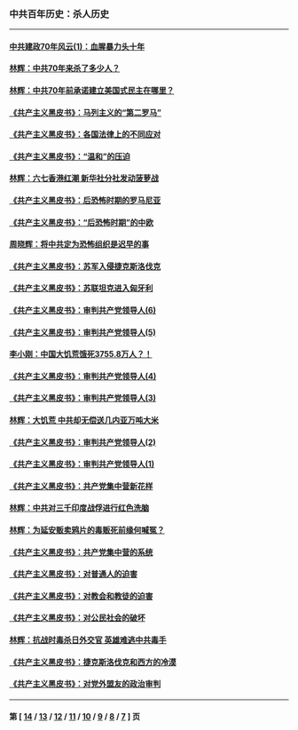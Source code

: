 ### 中共百年历史：杀人历史
---
#### [中共建政70年风云(1)：血腥暴力头十年](../../pages/nf1176106/n11548944.md) 
#### [林辉：中共70年来杀了多少人？](../../pages/nf1176106/n11546701.md) 
#### [林辉：中共70年前承诺建立美国式民主在哪里？](../../pages/nf1176106/n11541717.md) 
#### [《共产主义黑皮书》：马列主义的“第二罗马”](../../pages/nf1176106/n11511750.md) 
#### [《共产主义黑皮书》：各国法律上的不同应对](../../pages/nf1176106/n11483864.md) 
#### [《共产主义黑皮书》：“温和”的压迫](../../pages/nf1176106/n11473597.md) 
#### [林辉：六七香港红潮 新华社分社发动菠萝战](../../pages/nf1176106/n11473593.md) 
#### [《共产主义黑皮书》：后恐怖时期的罗马尼亚](../../pages/nf1176106/n11468690.md) 
#### [《共产主义黑皮书》：“后恐怖时期”的中欧](../../pages/nf1176106/n11460175.md) 
#### [周晓辉：将中共定为恐怖组织是迟早的事](../../pages/nf1176106/n11464149.md) 
#### [《共产主义黑皮书》：苏军入侵捷克斯洛伐克](../../pages/nf1176106/n11460166.md) 
#### [《共产主义黑皮书》：苏联坦克进入匈牙利](../../pages/nf1176106/n11451364.md) 
#### [《共产主义黑皮书》：审判共产党领导人(6)](../../pages/nf1176106/n11426917.md) 
#### [《共产主义黑皮书》：审判共产党领导人(5)](../../pages/nf1176106/n11302540.md) 
#### [李小刚：中国大饥荒饿死3755.8万人？！](../../pages/nf1176106/n11425658.md) 
#### [《共产主义黑皮书》：审判共产党领导人(4)](../../pages/nf1176106/n11302519.md) 
#### [《共产主义黑皮书》：审判共产党领导人(3)](../../pages/nf1176106/n11297553.md) 
#### [林辉：大饥荒 中共却无偿送几内亚万吨大米](../../pages/nf1176106/n11300386.md) 
#### [《共产主义黑皮书》：审判共产党领导人(2)](../../pages/nf1176106/n11294499.md) 
#### [《共产主义黑皮书》：审判共产党领导人(1)](../../pages/nf1176106/n11195731.md) 
#### [《共产主义黑皮书》：共产党集中营新花样](../../pages/nf1176106/n11181954.md) 
#### [林辉：中共对三千印度战俘进行红色洗脑](../../pages/nf1176106/n11275879.md) 
#### [林辉：为延安贩卖鸦片的毒贩死前缘何喊冤？](../../pages/nf1176106/n11232692.md) 
#### [《共产主义黑皮书》：共产党集中营的系统](../../pages/nf1176106/n11181947.md) 
#### [《共产主义黑皮书》：对普通人的迫害](../../pages/nf1176106/n11175707.md) 
#### [《共产主义黑皮书》：对教会和教徒的迫害](../../pages/nf1176106/n11149046.md) 
#### [《共产主义黑皮书》：对公民社会的破坏](../../pages/nf1176106/n11132254.md) 
#### [林辉：抗战时毒杀日外交官 英雄难逃中共毒手](../../pages/nf1176106/n11148760.md) 
#### [《共产主义黑皮书》：捷克斯洛伐克和西方的冷漠](../../pages/nf1176106/n11121801.md) 
#### [《共产主义黑皮书》：对党外盟友的政治审判](../../pages/nf1176106/n11116638.md) 

---
#### 第 [ [14](./14.md) / [13](./13.md) / [12](./12.md) / [11](./11.md) / [10](./10.md) / [9](./9.md) / [8](./8.md) / [7](./7.md) ] 页

